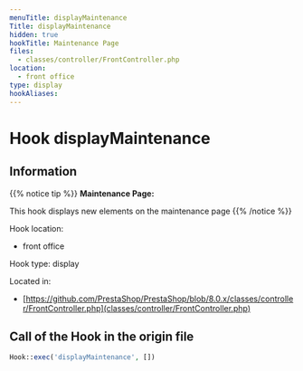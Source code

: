 ```yaml
---
menuTitle: displayMaintenance
Title: displayMaintenance
hidden: true
hookTitle: Maintenance Page
files:
  - classes/controller/FrontController.php
location:
  - front office
type: display
hookAliases:
---
```


# Hook displayMaintenance

## Information

{{% notice tip %}}
**Maintenance Page:** 

This hook displays new elements on the maintenance page
{{% /notice %}}

Hook location:
  - front office

Hook type: display

Located in: 
  - [https://github.com/PrestaShop/PrestaShop/blob/8.0.x/classes/controller/FrontController.php](classes/controller/FrontController.php)

## Call of the Hook in the origin file

```php
Hook::exec('displayMaintenance', [])
```